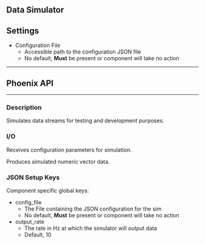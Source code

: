 ## Data Simulator

## Settings

* Configuration File
  * Accessible path to the configuration JSON file
  * No default, **Must** be present or component will take no action

***

## Phoenix API

***

### Description

Simulates data streams for testing and development purposes.

### I/O

Receives configuration parameters for simulation.

Produces simulated numeric vector data.

### JSON Setup Keys

Component specific global keys:

* config\_file
  * The File containing the JSON configuration for the sim
  * No default, **Must** be present or component will take no action
* output\_rate
  * The rate in Hz at which the simulator will output data
  * Default, 10
